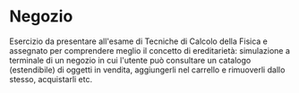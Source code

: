 # Negozio

Esercizio da presentare all'esame di Tecniche di Calcolo della Fisica e assegnato per comprendere meglio il concetto di ereditarietà: simulazione a terminale di un negozio in cui l'utente può consultare un catalogo (estendibile) di oggetti 
in vendita, aggiungerli nel carrello e rimuoverli dallo stesso, acquistarli etc.
